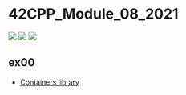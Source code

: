 # 42CPP_Module_08_2021
![](https://github.com/solareenlo/42CPP_Module_08_2021/workflows/Cpplint/badge.svg)
![](https://github.com/solareenlo/42CPP_Module_08_2021/workflows/Valgrind/badge.svg)
![](https://github.com/solareenlo/42CPP_Module_08_2021/workflows/Sanitizer/badge.svg)

## ex00
- [Containers library](https://en.cppreference.com/w/cpp/container)
